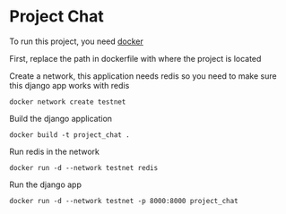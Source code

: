 # Project Chat

To run this project, you need [docker](https://docs.docker.com/get-started/get-docker/)

First, replace the path in dockerfile with where the project is located

Create a network, this application needs redis so you need to make sure this django app works with redis

```
docker network create testnet
```

Build the django application

```
docker build -t project_chat .
```

Run redis in the network

```
docker run -d --network testnet redis
```

Run the django app

```
docker run -d --network testnet -p 8000:8000 project_chat
```